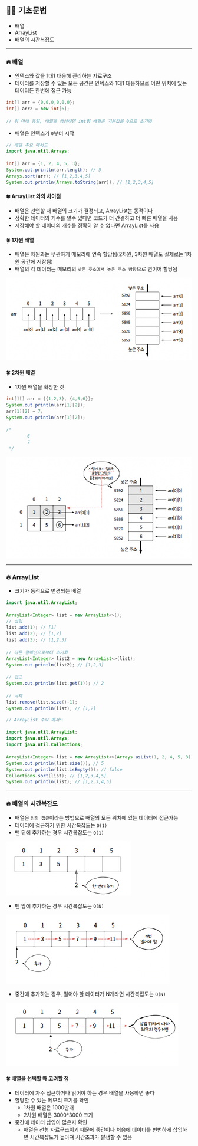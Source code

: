 ## 🙆‍♂️ 기초문법

- 배열
- ArrayList
- 배열의 시간복잡도

---

### 🔥 배열

- 인덱스와 값을 1대1 대응해 관리하는 자료구조
- 데이터를 저장할 수 있는 모든 공간은 인덱스와 1대1 대응하므로 어떤 위치에 있는 데이터든 한번에 접근 가능

```java
int[] arr = {0,0,0,0,0,0};
int[] arr2 = new int[6];

// 위 아래 동일, 배열을 생성하면 int형 배열은 기본값을 0으로 초기화
```

- 배열은 인덱스가 `0`부터 시작

```java
// 배열 주요 메서드
import java.util.Arrays;

int[] arr = {1, 2, 4, 5, 3};
System.out.println(arr.length); // 5
Arrays.sort(arr); // [1,2,3,4,5]
System.out.println(Arrays.toString(arr)); // [1,2,3,4,5]
```


#### 🍀 ArrayList 와의 차이점

- 배열은 선언할 때 배열의 크기가 결정되고, ArrayList는 동적이다
- 정확한 데이터의 개수를 알수 있다면 코드가 더 간결하고 더 빠른 배열을 사용
- 저장해야 할 데이터의 개수를 정확히 알 수 없다면 ArrayList를 사용

#### 🍀 1차원 배열

- 배열은 차원과는 무관하게 메모리에 연속 할당됨(2차원, 3차원 배열도 실제로는 1차원 공간에 저장됨)
- 배열의 각 데이터는 메모리의 `낮은 주소에서 높은 주소 방향`으로 연이어 할당됨

![img.png](img/1차원배열.png)

#### 🍀 2차원 배열

- 1차원 배열을 확장한 것

```java
int[][] arr = {{1,2,3}, {4,5,6}};
System.out.println(arr[1][2]);
arr[1][2] = 7;
System.out.println(arr[1][2]);

/*
        6
        7
 */
```

![img_1.png](img/2차원배열.png)

---

### 🔥 ArrayList

- 크기가 동적으로 변경되는 배열

```java
import java.util.ArrayList;

ArrayList<Integer> list = new ArrayList<>();
// 삽입
list.add(1); // [1]
list.add(2); // [1,2]
list.add(3); // [1,2,3]

// 다른 컬렉션으로부터 초기화
ArrayList<Integer> list2 = new ArrayList<>(list);
System.out.println(list2); // [1,2,3]

// 접근
System.out.println(list.get(1)); // 2

// 삭제
list.remove(list.size()-1);
System.out.println(list); // [1,2]


```

```java
// ArrayList 주요 메서드

import java.util.ArrayList;
import java.util.Arrays;
import java.util.Collections;

ArrayList<Integer> list = new ArrayList<>(Arrays.asList(1, 2, 4, 5, 3));
System.out.println(list.size()); // 5
System.out.println(list.isEmpty()); // false
Collections.sort(list); // [1,2,3,4,5]
System.out.println(list); // [1,2,3,4,5]
```

---

### 🔥 배열의 시간복잡도

- 배열은 `임의 접근`이라는 방법으로 배열의 모든 위치에 있는 데이터에 접근가능
- 데이터에 접근하기 위한 시간복잡도는 `O(1)`
- 맨 뒤에 추가하는 경우 시간복잡도는 `O(1)`

![img_2.png](img/배열맨뒤추가.png)

- 맨 앞에 추가하는 경우 시간복잡도는 `O(N)`

![img_3.png](img/배열맨앞추가.png)

- 중간에 추가하는 경우, 밀어야 할 데이터가 N개라면 시간복잡도는 `O(N)`

![img_4.png](img/배열중간추가.png)

#### 🍀 배열을 선택할 때 고려할 점

- 데이터에 자주 접근하거나 읽어야 하는 경우 배열을 사용하면 좋다
- 할당할 수 있는 메모리 크기를 확인
  - 1차원 배열은 1000만개
  - 2차원 배열은 3000*3000 크기
- 중간에 데이터 삽입이 많은지 확인
  - 배열은 선형 자료구조이기 때문에 중간이나 처음에 데이터를 빈번하게 삽입하면 시간복잡도가 높아져 시간초과가 발생할 수 있음